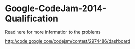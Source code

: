 Google-CodeJam-2014-Qualification
=================================

Read here for more information to the problems:

http://code.google.com/codejam/contest/2974486/dashboard